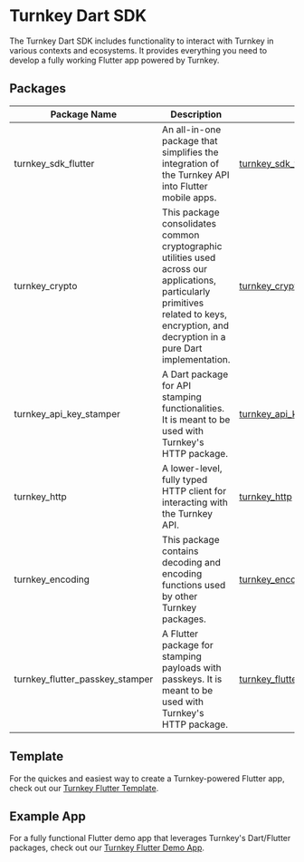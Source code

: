 # Turnkey Dart SDK

The Turnkey Dart SDK includes functionality to interact with Turnkey in various contexts and ecosystems. It provides everything you need to develop a fully working Flutter app powered by Turnkey.

## Packages

| Package Name                    | Description                                                                                                                                                                               | Link                                                          |
| ------------------------------- | ----------------------------------------------------------------------------------------------------------------------------------------------------------------------------------------- | ------------------------------------------------------------- |
| turnkey_sdk_flutter             | An all-in-one package that simplifies the integration of the Turnkey API into Flutter mobile apps.                                                                                        | [turnkey_sdk_flutter](./packages/sdk-flutter/)                |
| turnkey_crypto                  | This package consolidates common cryptographic utilities used across our applications, particularly primitives related to keys, encryption, and decryption in a pure Dart implementation. | [turnkey_crypto](./packages/crypto)                           |
| turnkey_api_key_stamper         | A Dart package for API stamping functionalities. It is meant to be used with Turnkey's HTTP package.                                                                                      | [turnkey_api_key_stamper](./packages/api-key-stamper)         |
| turnkey_http                    | A lower-level, fully typed HTTP client for interacting with the Turnkey API.                                                                                                              | [turnkey_http](./packages/http)                               |
| turnkey_encoding                | This package contains decoding and encoding functions used by other Turnkey packages.                                                                                                     | [turnkey_encoding](./packages/encoding)                       |
| turnkey_flutter_passkey_stamper | A Flutter package for stamping payloads with passkeys. It is meant to be used with Turnkey's HTTP package.                                                                                | [turnkey_flutter_passkey_stamper](./packages/passkey-stamper) |

## Template

For the quickes and easiest way to create a Turnkey-powered Flutter app, check out our [Turnkey Flutter Template](https://github.com/tkhq/flutter_template/).

## Example App

For a fully functional Flutter demo app that leverages Turnkey's Dart/Flutter packages, check out our [Turnkey Flutter Demo App](./examples/flutter-demo-app).
